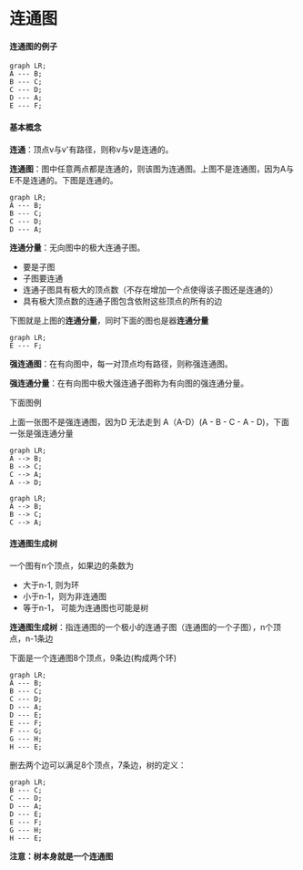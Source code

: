 # 连通图

#### 连通图的例子

```mermaid
graph LR;
A --- B;
B --- C;
C --- D;
D --- A;
E --- F;
```



#### 基本概念

**连通**：顶点v与v'有路径，则称v与v是连通的。

**连通图**：图中任意两点都是连通的，则该图为连通图。上图不是连通图，因为A与E不是连通的。下图是连通的。

```mermaid
graph LR;
A --- B;
B --- C;
C --- D;
D --- A;
```



**连通分量**：无向图中的极大连通子图。

- 要是子图
- 子图要连通
- 连通子图具有极大的顶点数（不存在增加一个点使得该子图还是连通的）
- 具有极大顶点数的连通子图包含依附这些顶点的所有的边

下图就是上图的**连通分量**，同时下面的图也是器**连通分量**

```mermaid
graph LR;
E --- F;
```

**强连通图**：在有向图中，每一对顶点均有路径，则称强连通图。

**强连通分量**：在有向图中极大强连通子图称为有向图的强连通分量。

下面图例

上面一张图不是强连通图，因为D 无法走到 A（A-D）(A - B - C - A - D)，下面一张是强连通分量

```mermaid
graph LR;
A --> B;
B --> C;
C --> A;
A --> D;
```

```mermaid
graph LR;
A --> B;
B --> C;
C --> A;
```

#### 连通图生成树

一个图有n个顶点，如果边的条数为

- 大于n-1, 则为环
- 小于n-1，则为非连通图
- 等于n-1， 可能为连通图也可能是树

**连通图生成树**：指连通图的一个极小的连通子图（连通图的一个子图），n个顶点，n-1条边

下面是一个连通图8个顶点，9条边(构成两个环)

```mermaid
graph LR;
A --- B;
B --- C;
C --- D;
D --- A;
D --- E;
E --- F;
F --- G;
G --- H;
H --- E;
```

删去两个边可以满足8个顶点，7条边，树的定义：

```mermaid
graph LR;
B --- C;
C --- D;
D --- A;
D --- E;
E --- F;
G --- H;
H --- E;
```

**注意：树本身就是一个连通图**

